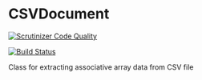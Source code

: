 CSVDocument
===========

[![Scrutinizer Code Quality](https://scrutinizer-ci.com/g/alexsomeoddpilot/CSVDocument/badges/quality-score.png?b=master)](https://scrutinizer-ci.com/g/alexsomeoddpilot/CSVDocument/?branch=master)

[![Build Status](https://scrutinizer-ci.com/g/alexsomeoddpilot/CSVDocument/badges/build.png?b=master)](https://scrutinizer-ci.com/g/alexsomeoddpilot/CSVDocument/build-status/master)

Class for extracting associative array data from CSV file
